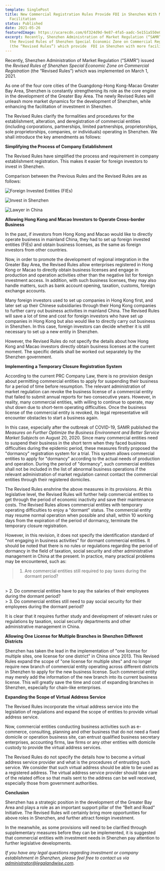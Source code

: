 ```yaml
---
template: SinglePost
title: New Commercial Registration Rules Provide FDI in Shenzhen With More
  Facilitation
status: Published
date: 2021-05-26
featuredImage: https://ucarecdn.com/6f324d9d-9e87-4fa5-aadc-5e151a550e0a/
excerpt: Recently, Shenzhen Administration of Market Regulation (“SAMR”) issued
  the Revised Rules of Shenzhen Special Economic Zone on Commercial Registration
  (the “Revised Rules”) which provide  FDI in Shenzhen with more facilitation.
---
```

Recently, Shenzhen Administration of Market Regulation (“SAMR”) issued the *Revised Rules of Shenzhen Special Economic Zone on Commercial Registration* (the “Revised Rules”) which was implemented on March 1, 2021.

As one of the four core cities of the Guangdong-Hong Kong-Macao Greater Bay Area, Shenzhen is constantly strengthening its role as the core engine in the development of the Greater Bay Area. The newly Revised Rules will unleash more market dynamics for the development of Shenzhen, while enhancing the facilitation of investment in Shenzhen.

The Revised Rules clarify the formalities and procedures for the establishment, alteration, and deregistration of commercial entities (including corporations, partnerships, limited partnerships, proprietorships, sole proprietorships, companies, or individuals) operating in Shenzhen. We shall introduce the key amendments as follows:

**Simplifying the Process of Company Establishment**

The Revised Rules have simplified the process and requirement in company establishment registration. This makes it easier for foreign investors to invest in Shenzhen. 

Comparison between the Previous Rules and the Revised Rules are as follows:

![Foreign Invested Entities (FIEs)](https://ucarecdn.com/a9f91ec6-cbb2-4c65-83e7-580429794983/ "Registered Information for Commercial Entity Establishment")

![Invest in Shenzhen](https://ucarecdn.com/41c60950-78d7-4ac3-920a-9f7b0e4364c3/ "Information for Filling Administration")

![Lawyer in China](https://ucarecdn.com/5e2d9734-f289-4f58-b18c-7bfebe2a7545/ "Required Documents for Commercial Entity Establishment")

**Allowing Hong Kong and Macao Investors to Operate Cross-border Business**

In the past, if investors from Hong Kong and Macao would like to directly operate business in mainland China, they had to set up foreign invested entities (FIEs) and obtain business licenses, as the same as foreign investors from other countries. 

Now, in order to promote the development of regional integration in the Greater Bay Area, the Revised Rules allow enterprises registered in Hong Kong or Macao to directly obtain business licenses and engage in production and operation activities other than the negative list for foreign investment access. In addition, with such business licenses, they may also handle matters, such as bank account opening, taxation, customs, foreign exchange accounts.

Many foreign investors used to set up companies in Hong Kong first, and later set up their Chinese subsidiaries through their Hong Kong companies to further carry out business activities in mainland China. The Revised Rules will save a lot of time and cost for foreign investors who have set up companies in Hong Kong but also would like to directly carry out business in Shenzhen. In this case, foreign investors can decide whether it is still necessary to set up a new entity in Shenzhen.

However, the Revised Rules do not specify the details about how Hong Kong and Macao investors directly obtain business licenses at the current moment. The specific details shall be worked out separately by the Shenzhen government. 

**Implementing a Temporary Closure Registration System**

According to the current PRC Company Law, there is no provision design about permitting commercial entities to apply for suspending their business for a period of time before resumption. The relevant administration of market regulation can revoke the business license of a commercial entity that failed to submit annual reports for two consecutive years. However, in reality, many commercial entities, with willing to continue to operate, may shut down due to short-term operating difficulties. Once the business license of the commercial entity is revoked, its legal representative will encounter obstacles to start a business again.

In this case, especially after the outbreak of COVID-19, SAMR published the *Measures on Further Optimize the Business Environment and Better Service Market Subjects* on August 20, 2020. Since many commercial entities need to suspend their business in the short term when they faced business difficulties during the epidemic period, these measures firstly proposed the "dormancy" registration system for a trial. This system allows commercial entities to apply for "dormancy" according to the actual needs of production and operation. During the period of "dormancy", such commercial entities shall not be included in the list of abnormal business operations if the relevant administration of market regulation cannot contact the commercial entities through their registered domiciles. 

The Revised Rules enshrine the above measures in its provisions. At this legislative level, the Revised Rules will further help commercial entities to get through the period of economic inactivity and save their maintenance costs. The Revised Rules allows commercial entities with temporary operating difficulties to enjoy a "dormant" status. The commercial entity may resume normal operation when possible and shall, within 10 working days from the expiration of the period of dormancy, terminate the temporary closure registration.

However, in this revision, it does not specify the identification standard of "not engaging in business activities" for dormant commercial entities. It should be noted that there is no rules or regulations regarding the period of dormancy in the field of taxation, social security and other administrative management in China at the present. In practice, many practical problems may be encountered, such as:

> 1. Are commercial entities still required to pay taxes during the dormant period?
<br/>
> 2. Do commercial entities have to pay the salaries of their employees during the dormant period?
<br/>
> 3. Do commercial entities still need to pay social security for their employees during the dormant period?

It is clear that it requires further study and development of relevant rules or regulations by taxation, social security departments and other administrative management in China.

**Allowing One License for Multiple Branches in Shenzhen Different Districts**

Shenzhen has taken the lead in the implementation of "one license for multiple sites, one license for one district" in China since 2013. This Revised Rules expand the scope of "one license for multiple sites" and no longer require new branch of commercial entity operating across different districts in Shenzhen to apply for the new business license. Such commercial entity may merely add the information of the new branch into its current business license. This will greatly save the time and cost of expanding branches in Shenzhen, especially for chain-like enterprises.

**Expanding the Scope of Virtual Address Service**

The Revised Rules incorporate the virtual address service into the legislation of regulations and expand the scope of entities to provide virtual address service. 

Now, commercial entities conducting business activities such as e-commerce, consulting, planning and other business that do not need a fixed domicile or operation business site, can entrust qualified business secretary enterprises, accounting firms, law firms or any other entities with domicile custody to provide the virtual address services.  

The Revised Rules do not specify the details how to become a virtual address service provider and what is the procedures of entrusting such service. We consider that such virtual address should be able to be used as a registered address. The virtual address service provider should take care of the related office so that mails sent to the address can be well received, especially those from government authorities. 

**Conclusion**

Shenzhen has a strategic position in the development of the Greater Bay Area and plays a role as an important support pillar of the “Belt and Road” Initiative. The Revised Rules will certainly bring more opportunities for above roles in Shenzhen, and further attract foreign investment.

In the meanwhile, as some provisions will need to be clarified through supplementary measures before they can be implemented, it is suggested that commercial entities with investment needs in Shenzhen pay attention to further legislative developments.

*If you have any legal questions regarding investment or company establishment in Shenzhen, please feel free to contact us via administrator@legalandwise.com.*